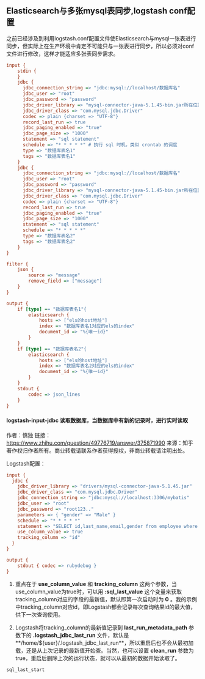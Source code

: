 Elasticsearch与多张mysql表同步,logstash conf配置
---
之前已经涉及到利用logstash.conf配置文件使Elasticsearch与mysql一张表进行同步，但实际上在生产环境中肯定不可能只与一张表进行同步，所以必须对conf文件进行修改，这样才能适应多张表同步需求。

```ini
input {
    stdin {
    }
    jdbc {
      jdbc_connection_string => "jdbc:mysql://localhost/数据库名"
      jdbc_user => "root"
      jdbc_password => "password"
      jdbc_driver_library => "mysql-connector-java-5.1.45-bin.jar所在位置"
      jdbc_driver_class => "com.mysql.jdbc.Driver"
      codec => plain {charset => "UTF-8"}
      record_last_run => true
      jdbc_paging_enabled => "true"
      jdbc_page_size => "1000"
      statement => "sql statement"
      schedule => "* * * * *" # 执行 sql 时机，类似 crontab 的调度
      type => "数据库表名1"
      tags => "数据库表名1"
    }
    jdbc {
      jdbc_connection_string => "jdbc:mysql://localhost/数据库名"
      jdbc_user => "root"
      jdbc_password => "password"
      jdbc_driver_library => "mysql-connector-java-5.1.45-bin.jar所在位置"
      jdbc_driver_class => "com.mysql.jdbc.Driver"
      codec => plain {charset => "UTF-8"}
      record_last_run => true
      jdbc_paging_enabled => "true"
      jdbc_page_size => "1000"
      statement => "sql statement"
      schedule => "* * * * *"
      type => "数据库表名2"
      tags => "数据库表名2"
    }
}

filter {
    json {
        source => "message"
        remove_field => ["message"]
    }
}

output {
    if [type] == "数据库表名1"{
        elasticsearch {
            hosts => ["els的host地址"]
            index => "数据库表名1对应的els的index"
            document_id => "%{唯一id}"
        }
    }
    if [type] == "数据库表名2"{
        elasticsearch {
            hosts => ["els的host地址"]
            index => "数据库表名2对应的els的index"
            document_id => "%{唯一id}"
        }
    }
    stdout {
        codec => json_lines
    }
}
```

#### logstash-input-jdbc 读取数据库，当数据库中有新的记录时，进行实时读取

作者：慎独
链接：https://www.zhihu.com/question/49776719/answer/375871990
来源：知乎
著作权归作者所有。商业转载请联系作者获得授权，非商业转载请注明出处。



Logstash配置：

```ini
input {
  jdbc {
    jdbc_driver_library => "drivers/mysql-connector-java-5.1.45.jar"
    jdbc_driver_class => "com.mysql.jdbc.Driver"
    jdbc_connection_string => "jdbc:mysql://localhost:3306/mybatis"
    jdbc_user => "root"
    jdbc_password => "root123.."
    parameters => { "gender" => "Male" }
    schedule => "* * * * *"
    statement => "SELECT id,last_name,email,gender from employee where id > :sql_last_value and gender = :gender"
    use_column_value => true
    tracking_column => "id"
  }
}

output {
    stdout { codec => rubydebug }
}
```

1. 重点在于 **use_column_value** 和 **tracking_column** 这两个参数，当use_column_value为true时，可以用 **:sql_last_value** 这个变量来获取tracking_column对应的字段的最新值，默认即第一次启动时为 **0** 。我的示例中tracking_column对应id，即Logstash都会记录每次查询结果id的最大值，供下一次查询使用。

2. Logstash将tracking_column的最新值记录到 **last_run_metadata_path** 参数下的 **.logstash_jdbc_last_run** 文件，默认是**/home/${user}/.logstash_jdbc_last_run**，所以重启后也不会从最初加载，还是从上次记录的最新值开始查。当然，也可以设置 **clean_run** 参数为true，重启后删除上次的运行状态，就可以从最初的数据开始读取了。

```
sql_last_start
```